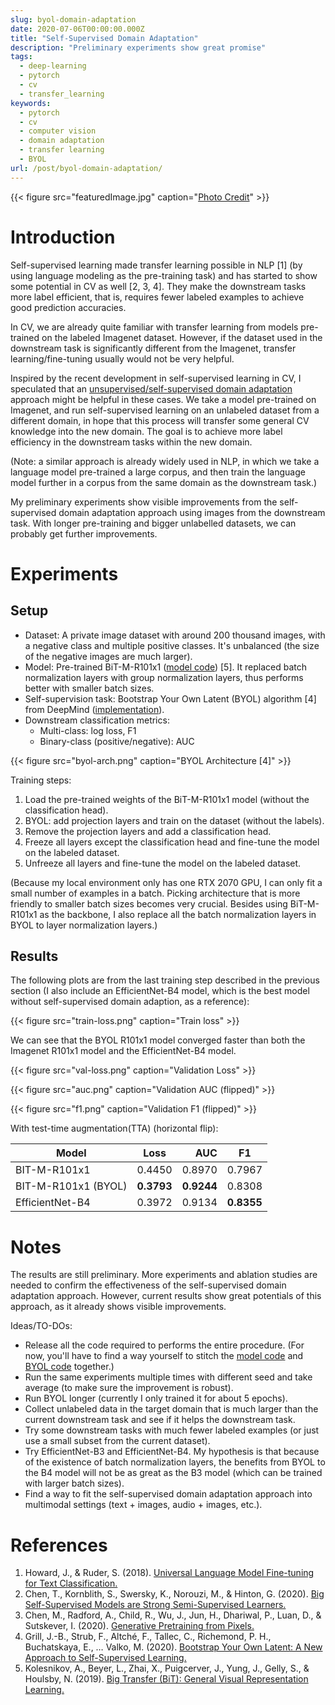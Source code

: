 ```yaml
---
slug: byol-domain-adaptation
date: 2020-07-06T00:00:00.000Z
title: "Self-Supervised Domain Adaptation"
description: "Preliminary experiments show great promise"
tags:
  - deep-learning
  - pytorch
  - cv
  - transfer_learning
keywords:
  - pytorch
  - cv
  - computer vision
  - domain adaptation
  - transfer learning
  - BYOL
url: /post/byol-domain-adaptation/
---
```


{{< figure src="featuredImage.jpg" caption="[Photo Credit](https://unsplash.com/photos/nmtE9CbI5Jk)" >}}

# Introduction

Self-supervised learning made transfer learning possible in NLP [1] (by using language modeling as the pre-training task) and has started to show some potential in CV as well [2, 3, 4]. They make the downstream tasks more label efficient, that is, requires fewer labeled examples to achieve good prediction accuracies.

In CV, we are already quite familiar with transfer learning from models pre-trained on the labeled Imagenet dataset. However, if the dataset used in the downstream task is significantly different from the Imagenet, transfer learning/fine-tuning usually would not be very helpful.

Inspired by the recent development in self-supervised learning in CV, I speculated that an [unsupervised/self-supervised domain adaptation](https://www.wikiwand.com/en/Domain_adaptation#/The_different_types_of_domain_adaptation) approach might be helpful in these cases. We take a model pre-trained on Imagenet, and run self-supervised learning on an unlabeled dataset from a different domain, in hope that this process will transfer some general CV knowledge into the new domain. The goal is to achieve more label efficiency in the downstream tasks within the new domain.

(Note: a similar approach is already widely used in NLP, in which we take a language model pre-trained a large corpus, and then train the language model further in a corpus from the same domain as the downstream task.)

My preliminary experiments show visible improvements from the self-supervised domain adaptation approach using images from the downstream task. With longer pre-training and bigger unlabelled datasets, we can probably get further improvements.

# Experiments

## Setup

- Dataset: A private image dataset with around 200 thousand images, with a negative class and multiple positive classes. It's unbalanced (the size of the negative images are much larger).
- Model: Pre-trained BiT-M-R101x1 ([model code](https://gist.github.com/ceshine/d435f4be732225d497cdae956b4d39c7)) [5]. It replaced batch normalization layers with group normalization layers, thus performs better with smaller batch sizes.
- Self-supervision task: Bootstrap Your Own Latent (BYOL) algorithm [4] from DeepMind ([implementation](https://github.com/ceshine/byol-pytorch)).
- Downstream classification metrics:
  - Multi-class: log loss, F1
  - Binary-class (positive/negative): AUC

{{< figure src="byol-arch.png" caption="BYOL Architecture [4]" >}}

Training steps:

1. Load the pre-trained weights of the BiT-M-R101x1 model (without the classification head).
1. BYOL: add projection layers and train on the dataset (without the labels).
1. Remove the projection layers and add a classification head.
1. Freeze all layers except the classification head and fine-tune the model on the labeled dataset.
1. Unfreeze all layers and fine-tune the model on the labeled dataset.

(Because my local environment only has one RTX 2070 GPU, I can only fit a small number of examples in a batch. Picking architecture that is more friendly to smaller batch sizes becomes very crucial. Besides using BiT-M-R101x1 as the backbone, I also replace all the batch normalization layers in BYOL to layer normalization layers.)

## Results

The following plots are from the last training step described in the previous section (I also include an EfficientNet-B4 model, which is the best model without self-supervised domain adaption, as a reference):

{{< figure src="train-loss.png" caption="Train loss" >}}

We can see that the BYOL R101x1 model converged faster than both the Imagenet R101x1 model and the EfficientNet-B4 model.

{{< figure src="val-loss.png" caption="Validation Loss" >}}

{{< figure src="auc.png" caption="Validation AUC (flipped)" >}}

{{< figure src="f1.png" caption="Validation F1 (flipped)" >}}

With test-time augmentation(TTA) (horizontal flip):

| Model               | Loss       |        AUC | F1         |
| ------------------- | ---------- | ---------: | ---------- |
| BIT-M-R101x1        | 0.4450     |     0.8970 | 0.7967     |
| BIT-M-R101x1 (BYOL) | **0.3793** | **0.9244** | 0.8308     |
| EfficientNet-B4     | 0.3972     |     0.9134 | **0.8355** |

# Notes

The results are still preliminary. More experiments and ablation studies are needed to confirm the effectiveness of the self-supervised domain adaptation approach. However, current results show great potentials of this approach, as it already shows visible improvements.

Ideas/TO-DOs:

- Release all the code required to performs the entire procedure. (For now, you'll have to find a way yourself to stitch the [model code](https://gist.github.com/ceshine/d435f4be732225d497cdae956b4d39c7) and [BYOL code](https://github.com/ceshine/byol-pytorch) together.)
- Run the same experiments multiple times with different seed and take average (to make sure the improvement is robust).
- Run BYOL longer (currently I only trained it for about 5 epochs).
- Collect unlabeled data in the target domain that is much larger than the current downstream task and see if it helps the downstream task.
- Try some downstream tasks with much fewer labeled examples (or just use a small subset from the current dataset).
- Try EfficientNet-B3 and EfficientNet-B4. My hypothesis is that because of the existence of batch normalization layers, the benefits from BYOL to the B4 model will not be as great as the B3 model (which can be trained with larger batch sizes).
- Find a way to fit the self-supervised domain adaptation approach into multimodal settings (text + images, audio + images, etc.).

# References

1. Howard, J., & Ruder, S. (2018). [Universal Language Model Fine-tuning for Text Classification.](http://arxiv.org/abs/1801.06146)
1. Chen, T., Kornblith, S., Swersky, K., Norouzi, M., & Hinton, G. (2020). [Big Self-Supervised Models are Strong Semi-Supervised Learners.](http://arxiv.org/abs/2006.10029)
1. Chen, M., Radford, A., Child, R., Wu, J., Jun, H., Dhariwal, P., Luan, D., & Sutskever, I. (2020). [Generative Pretraining from Pixels.](https://cdn.openai.com/papers/Generative_Pretraining_from_Pixels_V2.pdf)
1. Grill, J.-B., Strub, F., Altché, F., Tallec, C., Richemond, P. H., Buchatskaya, E., … Valko, M. (2020). [Bootstrap Your Own Latent: A New Approach to Self-Supervised Learning.](http://arxiv.org/abs/2006.07733)
1. Kolesnikov, A., Beyer, L., Zhai, X., Puigcerver, J., Yung, J., Gelly, S., & Houlsby, N. (2019). [Big Transfer (BiT): General Visual Representation Learning.](http://arxiv.org/abs/1912.11370)
